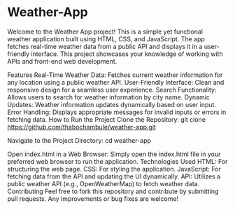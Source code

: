 # Weather-App
Welcome to the Weather App project! This is a simple yet functional weather application built using HTML, CSS, and JavaScript. The app fetches real-time weather data from a public API and displays it in a user-friendly interface. This project showcases your knowledge of working with APIs and front-end web development.

Features
Real-Time Weather Data: Fetches current weather information for any location using a public weather API.
User-Friendly Interface: Clean and responsive design for a seamless user experience.
Search Functionality: Allows users to search for weather information by city name.
Dynamic Updates: Weather information updates dynamically based on user input.
Error Handling: Displays appropriate messages for invalid inputs or errors in fetching data.
How to Run the Project
Clone the Repository:
git clone https://github.com/thabochambule/weather-app.git

Navigate to the Project Directory:
cd weather-app

Open index.html in a Web Browser:
Simply open the index.html file in your preferred web browser to run the application.
Technologies Used
HTML: For structuring the web page.
CSS: For styling the application.
JavaScript: For fetching data from the API and updating the UI dynamically.
API: Utilizes a public weather API (e.g., OpenWeatherMap) to fetch weather data.
Contributing
Feel free to fork this repository and contribute by submitting pull requests. Any improvements or bug fixes are welcome!
